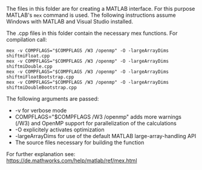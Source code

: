 The files in this folder are for creating a MATLAB interface. For this purpose MATLAB's `mex` command is used.
The following instructions assume Windows with MATLAB and Visual Studio installed. 

The .cpp files in this folder contain the necessary mex functions. For compilation call:

```
mex -v COMPFLAGS="$COMPFLAGS /W3 /openmp" -O -largeArrayDims shiftmiFloat.cpp
mex -v COMPFLAGS="$COMPFLAGS /W3 /openmp" -O -largeArrayDims shiftmiDouble.cpp
mex -v COMPFLAGS="$COMPFLAGS /W3 /openmp" -O -largeArrayDims shiftmiFloatBootstrap.cpp
mex -v COMPFLAGS="$COMPFLAGS /W3 /openmp" -O -largeArrayDims shiftmiDoubleBootstrap.cpp
```

The following arguments are passed:
* -v for verbose mode
* COMPFLAGS="$COMPFLAGS /W3 /openmp" adds more warnings (/W3) and OpenMP support for parallelization of the calculations
* -O explicitely activates optimization
* -largeArrayDims for use of the default MATLAB large-array-handling API
* The source files necessary for building the function

For further explanation see: <https://de.mathworks.com/help/matlab/ref/mex.html>
